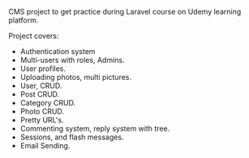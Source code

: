CMS project to get practice during Laravel course on Udemy learning platform.

Project covers:
- Authentication system
- Multi-users with roles, Admins.
- User profiles.
- Uploading photos, multi pictures.
- User, CRUD.
- Post CRUD.
- Category CRUD.
- Photo CRUD.
- Pretty URL's.
- Commenting system, reply system with tree.
- Sessions, and flash messages.
- Email Sending.
